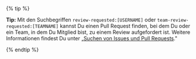 {% tip %}

**Tip:** Mit den Suchbegriffen `review-requested:[USERNAME]` oder `team-review-requested:[TEAMNAME]` kannst Du einen Pull Request finden, bei dem Du oder ein Team, in dem Du Mitglied bist, zu einem Review aufgefordert ist. Weitere Informationen findest Du unter „[Suchen von Issues und Pull Requests](/articles/searching-issues-and-pull-requests)."

{% endtip %}
